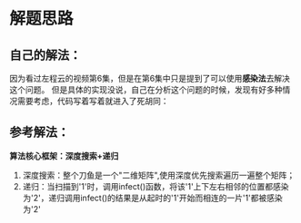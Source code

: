 # 解题思路

## 自己的解法：
因为看过左程云的视频第6集，但是在第6集中只是提到了可以使用**感染法**去解决这个问题。
但是具体的实现没说，自己在分析这个问题的时候，发现有好多种情况需要考虑，代码写着写着就进入了死胡同：

## 参考解法：
**算法核心框架：深度搜索+递归**
1. 深度搜索：整个刀鱼是一个"二维矩阵",使用深度优先搜索遍历一遍整个矩阵；
2. 递归：当扫描到'1'时，调用infect()函数，将该'1'上下左右相邻的位置都感染为'2'，递归调用infect()的结果是从起时的'1'开始而相连的一片'1'都被感染为'2'

